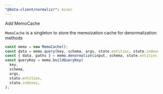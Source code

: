 ```yaml
---
"@data-client/normalizr": minor
---
```


Add MemoCache

`MemoCache` is a singleton to store the memoization cache for denormalization methods

```ts
const memo = new MemoCache();
const data = memo.query(key, schema, args, state.entities, state.indexes);
const { data, paths } = memo.denormalize(input, schema, state.entities, args);
const queryKey = memo.buildQueryKey(
  key,
  schema,
  args,
  state.entities,
  state.indexes,
);
```